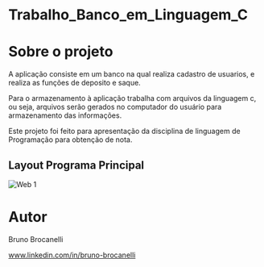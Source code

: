 # Trabalho_Banco_em_Linguagem_C

# Sobre o projeto

A aplicação consiste em um banco na qual realiza cadastro de usuarios, e realiza as funções de deposito e saque.

Para o armazenamento à aplicação trabalha com arquivos da linguagem c, ou seja, arquivos serão gerados no computador do usuário para armazenamento das informações.

Este projeto foi feito para apresentação da disciplina de linguagem de Programação para obtenção de nota.

## Layout Programa Principal
![Web 1](https://github.com/DevBruno01/Assets_Banco/blob/main/Tela_inicial.png)

# Autor

Bruno Brocanelli

www.linkedin.com/in/bruno-brocanelli
